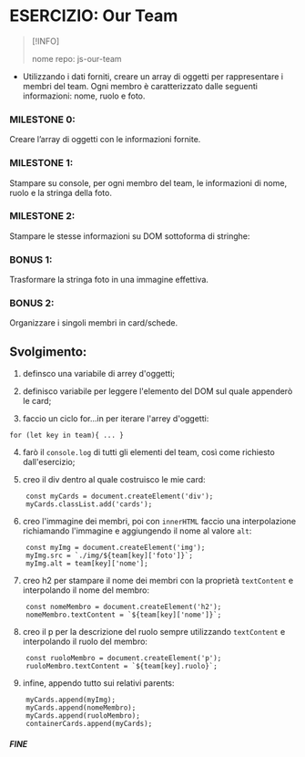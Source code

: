 # ESERCIZIO: Our Team

> [!INFO]
>
> nome repo: js-our-team

- Utilizzando i dati forniti, creare un array di oggetti per rappresentare i membri del team.
Ogni membro è caratterizzato dalle seguenti informazioni: nome, ruolo e foto.

### MILESTONE 0:
Creare l’array di oggetti con le informazioni fornite.

### MILESTONE 1:
Stampare su console, per ogni membro del team, le informazioni di nome, ruolo e la stringa della foto.

### MILESTONE 2:
Stampare le stesse informazioni su DOM sottoforma di stringhe:

### BONUS 1:
Trasformare la stringa foto in una immagine effettiva.

### BONUS 2:
Organizzare i singoli membri in card/schede.

## Svolgimento:
1. definsco una variabile di arrey d'oggetti;

2. definisco variabile per leggere l'elemento del DOM sul quale appenderò le card;

3. faccio un ciclo for...in per iterare l'arrey d'oggetti:
```
for (let key in team){ ... }
```

4. farò il `console.log` di tutti gli elementi del team, così come richiesto dall'esercizio;

5. creo il div dentro al quale costruisco le mie card:
```
    const myCards = document.createElement('div');
    myCards.classList.add('cards');
```

6. creo l'immagine dei membri, poi con `innerHTML` faccio una interpolazione richiamando l'immagine e aggiungendo il nome al valore `alt`:
```
    const myImg = document.createElement('img');
    myImg.src = `./img/${team[key]['foto']}`;
    myImg.alt = team[key]['nome'];
```

7. creo h2 per stampare il nome dei membri con la proprietà `textContent` e interpolando il nome del membro:
```
    const nomeMembro = document.createElement('h2');
    nomeMembro.textContent = `${team[key]['nome']}`;
```

8. creo il p per la descrizione del ruolo sempre utilizzando `textContent` e interpolando il ruolo del membro:
```
    const ruoloMembro = document.createElement('p');
    ruoloMembro.textContent = `${team[key].ruolo}`;
```

9. infine, appendo tutto sui relativi parents:
```
    myCards.append(myImg);
    myCards.append(nomeMembro);
    myCards.append(ruoloMembro);
    containerCards.append(myCards);
```


##### FINE
